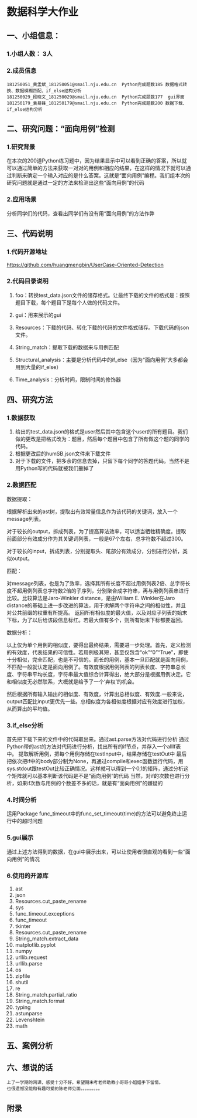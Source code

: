 # 数据科学大作业

## 一、小组信息：


### 1.小组人数： 3人
### 2.成员信息
	181250051_黄孟斌_181250051@smail.nju.edu.cn  Python完成题数185 数据格式转换、数据模糊匹配、if_else结构分析
	181250029_段晓文_181250029@smail.nju.edu.cn  Python完成题数177  gui界面
	181250179_袁易锋_181250179@smail.nju.edu.cn  Python完成题数200 数据下载、if_else结构分析


## 二、研究问题：“面向用例”检测

### 1.研究背景
在本次的200道Python练习题中，因为结果显示中可以看到正确的答案，所以就可以通过简单的方法来获取一对对的用例和相应的结果，在这样的情况下就可以通过判断来确定一个输入对应的是什么答案。这就是“面向用例”编程。我们组本次的研究问题就是通过一定的方法来检测出这些“面向用例”的代码

### 2.应用场景
分析同学们的代码，查看出同学们有没有用“面向用例”的方法作弊

## 三、代码说明

### 1.代码开源地址

https://github.com/huangmengbin/UserCase-Oriented-Detection

### 2.代码目录说明

1. foo：转换test_data.json文件的储存格式。让最终下载的文件的格式是：按照题目下载，每个题目下是每个人做的代码文件。

2. gui：用来展示的gui

3. Resources：下载的代码、转化下载的代码的文件格式储存。下载代码的json文件。
4. String_match：提取下载的数据来与用例匹配

5. Structural_analysis：主要是分析代码中的if_else（因为“面向用例”大多都会用到大量的if_else）
6. Time_analysis：分析时间，限制时间的修饰器


## 四、研究方法

### 1.数据获取
1. 给出的test_data.json的格式是user然后其中包含这个user的所有题目。我们做的更改是把格式改为：题目，然后每个题目中包含了所有做这个题的同学的代码。
2. 根据更改后的humSB.json文件来下载文件
3. 对于下载的文件，把多余的信息去掉，只留下每个同学的答题代码。当然不是用Python写的代码就被我们删掉了

### 2.数据匹配

数据提取：

根据解析出来的ast树，提取出有效常量信息作为该代码的关键词，放入一个message列表。

对于较长的output，拆成列表，为了提高算法效率，可以适当牺牲精确度。提取前面部分有效成分作为其关键词列表，一般是67个左右，总字符数不超过300。

对于较长的input，拆成列表，分别提取头、尾部分有效成分，分别进行分析，类似output。


匹配：

对message列表，也是为了效率，选择其所有长度不超过用例列表2倍、总字符长度不超用例列表总字符数2倍的子序列，分别聚合成字符串，再与用例列表串进行比较。比较算法是Jaro-Winkler distance，是由William E. Winkler在Jaro distance的基础上进一步改进的算法，用于求解两个字符串之间的相似性，并且对公共前缀的权重有所提高。
返回所有相似度的最大值，以及对应子列表的始末下标，为了以后给该段信息标红。若最大值有多个，则所有始末下标都要返回。


数据分析：

以上仅为单个用例的相似度，要得出最终结果，需要进一步处理。首先，定义检测的有效度，代表结果的可信性。若用例极其短，甚至仅包含“ok”“0”“True”，即使十分相似，完全匹配，也是不可信的。而长的用例，基本一旦匹配就是面向用例，不匹配一般就认定是面向用例了。有效度根据用例列表的列表长度、字符串总长度、字符串平均长度，字符串最大值综合计算得出，绝大部分是根据用例决定。它和相似度无必然联系，大概就是给予了一个‘弃权’的机会。

然后根据所有输入输出的相似度、有效度，计算出总相似度、有效度.一般来说，output匹配比input更优先一些。总相似度为各相似度根据对应有效度进行加权，从而算出的平均值。



### 3.if_else分析
首先把下载下来的文件中的代码取出来。通过ast.parse方法对代码进行分析
通过Python带的ast的方法对代码进行分析，找出所有的if节点，并存入一个allIf表中。
提取解析用例，把每个用例存储在testInput中，结果存储在testOut中
最后把依次把if中的body部分制为None，再通过complie和exec函数运行代码，用sys.stdout跟testOut比较正确情况。这样就可以得到一个0,1的矩阵，通过分析这个矩阵就可以基本判断该代码是不是“面向用例”的代码
当然，对if的次数也进行分析，如果if次数与用例的个数差不多的话，就是有“面向用例”的嫌疑的



### 4.时间分析
运用Package func_timeout中的func_set_timeout(time)的方法可以避免终止运行中的超时问题


### 5.gui展示
通过上述方法得到的数据，在gui中展示出来，可以让使用者很直观的看到一些“面向用例”的情况

### 6.使用的开源库

1. ast
2. json
3. Resources.cut_paste_rename
4. sys
5. func_timeout.exceptions
6. func_timeout
7. tkinter
8. Resources.cut_paste_rename
9. String_match.extract_data
10. matplotlib.pyplot
11. numpy
12. urllib.request
13. urllib.parse
14. os
15. zipfile
16. shutil
17. re
18. String_match.partial_ratio
19. String_match.format
20. typing
21. astunparse
22. Levenshtein
23. math

## 五、案例分析







## 六、想说的话

	上了一学期的网课，感受十分不好。希望期末考老师助教小哥哥小姐姐手下留情。
	也很遗憾没能和有趣可爱的陈老师见面。。。。。。。。。


## 附录




